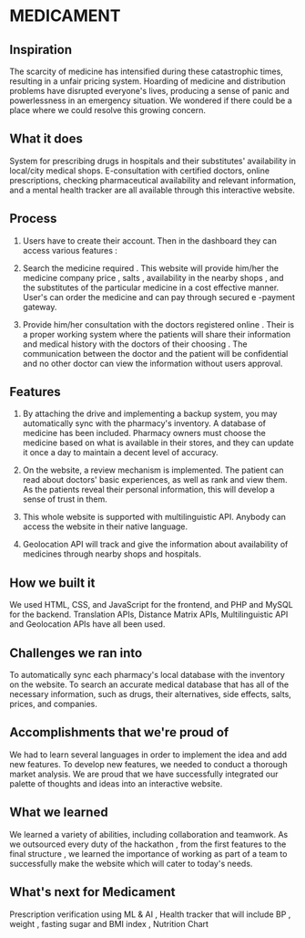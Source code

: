 # MEDICAMENT
## Inspiration
The scarcity of medicine has intensified during these catastrophic times, resulting in a unfair pricing system. Hoarding of medicine and distribution problems have disrupted everyone's lives, producing a sense of panic and powerlessness in an emergency situation. We wondered if there could be a place where we could resolve this growing concern.

## What it does
System for prescribing drugs in hospitals and their substitutes' availability in local/city medical shops. E-consultation with certified doctors, online prescriptions, checking pharmaceutical availability and relevant information, and a mental health tracker are all available through this interactive website. 

## Process

1. Users have to create their account. Then in the dashboard they can access various features :

2. Search the medicine required . This website will provide him/her the medicine company price , salts , availability in the nearby shops , and the substitutes of the particular medicine in a cost effective manner. User's can order the medicine and can pay through secured e -payment gateway.

3. Provide him/her consultation with the doctors registered online . Their is a proper working system where the patients will share their information and medical history with the doctors of their choosing . The communication between the doctor and the patient will be confidential and no other doctor can view the information without users approval.

## Features
1. By attaching the drive and implementing a backup system, you may automatically sync with the pharmacy's inventory. A database of medicine has been included. Pharmacy owners must choose the medicine based on what is available in their stores, and they can update it once a day to maintain a decent level of accuracy.

2. On the website, a review mechanism is implemented. The patient can read about doctors' basic experiences, as well as rank and view them. As the patients reveal their personal information, this will develop a sense of trust in them.

3. This whole website is supported with multilinguistic API. Anybody can access the website in their native language.

4. Geolocation API will track and give the information about availability of medicines through nearby shops and hospitals.

## How we built it
We used HTML, CSS, and JavaScript for the frontend, and PHP and MySQL for the backend. Translation APIs, Distance Matrix APIs, Multilinguistic API and Geolocation APIs have all been used.

## Challenges we ran into
To automatically sync each pharmacy's local database with the inventory on the website. To search an accurate medical database that has all of the necessary information, such as drugs, their alternatives, side effects, salts, prices, and companies.

## Accomplishments that we're proud of
We had to learn several languages in order to implement the idea and add new features. To develop new features, we needed to conduct a thorough market analysis. We are proud that we have successfully integrated our palette of thoughts and ideas into an interactive website.

## What we learned
We learned a variety of abilities, including collaboration and teamwork. As we outsourced every duty of the hackathon , from the first features to the final structure , we learned the importance of working as part of a team to successfully make the website which will cater to today's needs.

## What's next for Medicament
Prescription verification using ML & AI , Health tracker that will include BP , weight , fasting sugar and BMI index , Nutrition Chart
